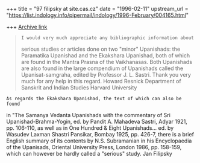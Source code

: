 +++
title = "97 filipsky at site.cas.cz"
date = "1996-02-11"
upstream_url = "https://list.indology.info/pipermail/indology/1996-February/004165.html"

+++
[Archive link](https://list.indology.info/pipermail/indology/1996-February/004165.html)

>     I would very much appreciate any bibliographic information about 
>serious studies or articles done on two "minor" Upanishads: the 
>Paramatika Upanishad and the Ekakshara Upanishad, both of which are found 
>in the Mantra Prasna of the Vaikhanasas.  Both Upanishads are also found 
>in the large compendium of Upanishads called the Upanisat-samgraha, 
>edited by Professor J. L. Sastri.
>      Thank you very much for any help in this regard.
>Howard Resnick
>Department of Sanskrit and Indian Studies
>Harvard University
>
>
    As regards the Ekakshara Upanishad, the text of which can also be found
in "The Samanya Vedanta Upanishads with the commentary of Sri
Upanishad-Brahma-Yogin, ed. by Pandit A. Mahadeva Sastri, Adyar 1921, pp.
106-110, as well as in One Hundred & Eight Upanishads... ed. by Wasudev
Laxman Shastri Pansikar, Bombay 1925, pp. 426-7, there is a brief English
summary of its contents by N.S. Subramanian in his Encyclopaedia of the
Upanisads, Oriental University Press, London 1986, pp. 158-159, which can
however be hardly called a "serious" study.
Jan Filipsky <filipsky at orient.cas.cz>





